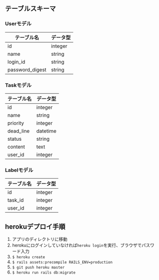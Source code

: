 ## テーブルスキーマ

### Userモデル
テーブル名  |データ型  
--|--
id  |integer  
name  |string  
login_id |string  
password_digest  |string  

### Taskモデル
テーブル名  |データ型  
--|--
id  |integer  
name  |string
priority  |integer  
dead_line  |datetime  
status  |string  
content  |text  
user_id  |integer  

### Labelモデル
テーブル名  |データ型  
--|--
id  |integer  
task_id  |integer
user_id  |integer

## herokuデプロイ手順
1. アプリのディレクトリに移動
2. herokuにログインしていなければ`heroku login`を実行、ブラウザでパスワード入力
3. `$ heroku create`
4. `$ rails assets:precompile RAILS_ENV=production`
5. `$ git push heroku master`
6. `$ heroku run rails db:migrate`
